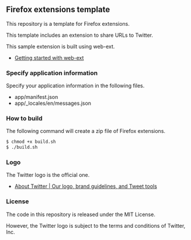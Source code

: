 ## Firefox extensions template

This repository is a template for Firefox extensions.

This template includes an extension to share URLs to Twitter.

This sample extension is built using web-ext.

- [Getting started with web-ext](https://extensionworkshop.com/documentation/develop/getting-started-with-web-ext/)

### Specify application information

Specify your application information in the following files.

- app/manifest.json
- app/\_locales/en/messages.json

### How to build

The following command will create a zip file of Firefox extensions.

```sh
$ chmod +x build.sh
$ ./build.sh
```

### Logo

The Twitter logo is the official one.

- [About Twitter | Our logo, brand guidelines, and Tweet tools](https://about.twitter.com/en/who-we-are/brand-toolkit)

### License

The code in this repository is released under the MIT License.

However, the Twitter logo is subject to the terms and conditions of Twitter, Inc.
